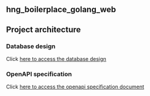 ## hng_boilerplace_golang_web

## Project architecture

### Database design
Click [here to access the database design](https://dbdiagram.io/d/HNG11-task-three-6692509d9939893daed3e69f)

### OpenAPI specification
Click [here to access the openapi specification document](https://app.swaggerhub.com/apis-docs/AbdulbakiSuraj/hng11-task-three-team-agbadevs/1.0.0)
